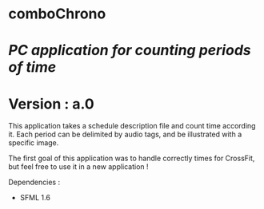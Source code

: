 comboChrono
===========
*PC application for counting periods of time*
===========
**Version :** a.0
===========

This application takes a schedule description file and count time according it. Each period can be delimited by audio tags, and be illustrated with a specific image.

The first goal of this application was to handle correctly times for CrossFit, but feel free to use it in a new application !

Dependencies :
- SFML 1.6
